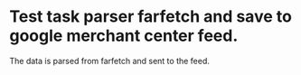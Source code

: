 # Test task parser farfetch and save to google merchant center feed.
The data is parsed from farfetch and sent to the feed.
